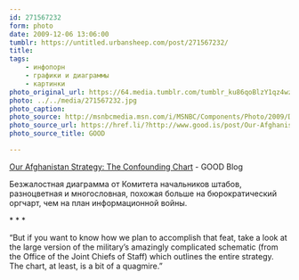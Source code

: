 ```yaml
---
id: 271567232
form: photo
date: 2009-12-06 13:06:00
tumblr: https://untitled.urbansheep.com/post/271567232/
title:
tags:
    - инфопорн
    - графики и диаграммы
    - картинки
photo_original_url: https://64.media.tumblr.com/tumblr_ku86qoBlzY1qz4wzio1_1280.jpg
photo: ../../media/271567232.jpg
photo_caption:
photo_source: http://msnbcmedia.msn.com/i/MSNBC/Components/Photo/2009/December/091202/091203-engel-big-9a.jpg
photo_source_url: https://href.li/?http://www.good.is/post/Our-Afghanistan-Strategy-The-Confounding-Chart
photo_source_title: GOOD

---
```


<p><a href="http://www.good.is/post/Our-Afghanistan-Strategy-The-Confounding-Chart">Our Afghanistan Strategy: The Confounding Chart</a> - GOOD Blog</p>

<p>Безжалостная диаграмма от Комитета начальников штабов, разноцветная и многословная, похожая больше на бюрократический оргчарт, чем на план информационной войны.</p>

<p>* * *</p>

<p>“But if you want to know how we plan to accomplish that feat, take a look at the large version of the military’s amazingly complicated schematic (from the Office of the Joint Chiefs of Staff) which outlines the entire strategy. The chart, at least, is a bit of a quagmire.”</p>
